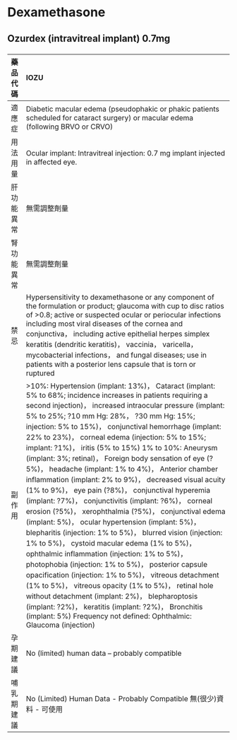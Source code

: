 # Dexamethasone

## Ozurdex (intravitreal implant) 0.7mg

##### 

| 藥品代碼   | IOZU                                                                                                                                                                                                                                                                                                                                                                                                                                                                                                                                                                                                                                                                                                                                                                                                                                                                                                                                                                                                                                                                                                                                                                                                                                                                                                                 |
|:-----------|:---------------------------------------------------------------------------------------------------------------------------------------------------------------------------------------------------------------------------------------------------------------------------------------------------------------------------------------------------------------------------------------------------------------------------------------------------------------------------------------------------------------------------------------------------------------------------------------------------------------------------------------------------------------------------------------------------------------------------------------------------------------------------------------------------------------------------------------------------------------------------------------------------------------------------------------------------------------------------------------------------------------------------------------------------------------------------------------------------------------------------------------------------------------------------------------------------------------------------------------------------------------------------------------------------------------------|
| 適應症     | Diabetic macular edema (pseudophakic or phakic patients scheduled for cataract surgery) or macular edema (following BRVO or CRVO)                                                                                                                                                                                                                                                                                                                                                                                                                                                                                                                                                                                                                                                                                                                                                                                                                                                                                                                                                                                                                                                                                                                                                                                    |
| 用法用量   | Ocular implant: Intravitreal injection: 0.7 mg implant injected in affected eye.                                                                                                                                                                                                                                                                                                                                                                                                                                                                                                                                                                                                                                                                                                                                                                                                                                                                                                                                                                                                                                                                                                                                                                                                                                     |
| 肝功能異常 | 無需調整劑量                                                                                                                                                                                                                                                                                                                                                                                                                                                                                                                                                                                                                                                                                                                                                                                                                                                                                                                                                                                                                                                                                                                                                                                                                                                                                                         |
| 腎功能異常 | 無需調整劑量                                                                                                                                                                                                                                                                                                                                                                                                                                                                                                                                                                                                                                                                                                                                                                                                                                                                                                                                                                                                                                                                                                                                                                                                                                                                                                         |
| 禁忌       | Hypersensitivity to dexamethasone or any component of the formulation or product; glaucoma with cup to disc ratios of >0.8; active or suspected ocular or periocular infections including most viral diseases of the cornea and conjunctiva， including active epithelial herpes simplex keratitis (dendritic keratitis)， vaccinia， varicella， mycobacterial infections， and fungal diseases; use in patients with a posterior lens capsule that is torn or ruptured                                                                                                                                                                                                                                                                                                                                                                                                                                                                                                                                                                                                                                                                                                                                                                                                                                             |
| 副作用     | >10%: Hypertension (implant: 13%)， Cataract (implant: 5% to 68%; incidence increases in patients requiring a second injection)， increased intraocular pressure (implant: 5% to 25%; ?10 mm Hg: 28%， ?30 mm Hg: 15%; injection: 5% to 15%)， conjunctival hemorrhage (implant: 22% to 23%)， corneal edema (injection: 5% to 15%; implant: ?1%)， iritis (5% to 15%) 1% to 10%: Aneurysm (implant: 3%; retinal)， Foreign body sensation of eye (?5%)， headache (implant: 1% to 4%)， Anterior chamber inflammation (implant: 2% to 9%)， decreased visual acuity (1% to 9%)， eye pain (?8%)， conjunctival hyperemia (implant: ?7%)， conjunctivitis (implant: ?6%)， corneal erosion (?5%)， xerophthalmia (?5%)， conjunctival edema (implant: 5%)， ocular hypertension (implant: 5%)， blepharitis (injection: 1% to 5%)， blurred vision (injection: 1% to 5%)， cystoid macular edema (1% to 5%)， ophthalmic inflammation (injection: 1% to 5%)， photophobia (injection: 1% to 5%)， posterior capsule opacification (injection: 1% to 5%)， vitreous detachment (1% to 5%)， vitreous opacity (1% to 5%)， retinal hole without detachment (implant: 2%)， blepharoptosis (implant: ?2%)， keratitis (implant: ?2%)， Bronchitis (implant: 5%) Frequency not defined: Ophthalmic: Glaucoma (injection) |
| 孕期建議   | No (limited) human data – probably compatible                                                                                                                                                                                                                                                                                                                                                                                                                                                                                                                                                                                                                                                                                                                                                                                                                                                                                                                                                                                                                                                                                                                                                                                                                                                                        |
| 哺乳期建議 | No (Limited) Human Data - Probably Compatible 無(很少)資料 - 可使用                                                                                                                                                                                                                                                                                                                                                                                                                                                                                                                                                                                                                                                                                                                                                                                                                                                                                                                                                                                                                                                                                                                                                                                                                                                  |


